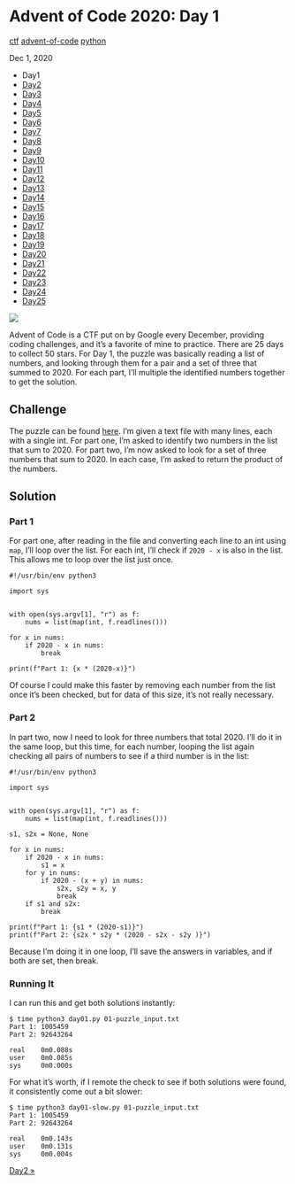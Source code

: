 # Advent of Code 2020: Day 1

[ctf](/tags#ctf ) [advent-of-code](/tags#advent-of-code )
[python](/tags#python )  
  
Dec 1, 2020

  * Day1
  * [Day2](/adventofcode2020/2)
  * [Day3](/adventofcode2020/3)
  * [Day4](/adventofcode2020/4)
  * [Day5](/adventofcode2020/5)
  * [Day6](/adventofcode2020/6)
  * [Day7](/adventofcode2020/7)
  * [Day8](/adventofcode2020/8)
  * [Day9](/adventofcode2020/9)
  * [Day10](/adventofcode2020/10)
  * [Day11](/adventofcode2020/11)
  * [Day12](/adventofcode2020/12)
  * [Day13](/adventofcode2020/13)
  * [Day14](/adventofcode2020/14)
  * [Day15](/adventofcode2020/15)
  * [Day16](/adventofcode2020/16)
  * [Day17](/adventofcode2020/17)
  * [Day18](/adventofcode2020/18)
  * [Day19](/adventofcode2020/19)
  * [Day20](/adventofcode2020/20)
  * [Day21](/adventofcode2020/21)
  * [Day22](/adventofcode2020/22)
  * [Day23](/adventofcode2020/23)
  * [Day24](/adventofcode2020/24)
  * [Day25](/adventofcode2020/25)

![](https://0xdfimages.gitlab.io/img/aoc2020-1-cover.png)

Advent of Code is a CTF put on by Google every December, providing coding
challenges, and it’s a favorite of mine to practice. There are 25 days to
collect 50 stars. For Day 1, the puzzle was basically reading a list of
numbers, and looking through them for a pair and a set of three that summed to
2020. For each part, I’ll multiple the identified numbers together to get the
solution.

## Challenge

The puzzle can be found [here](https://adventofcode.com/2020/day/1). I’m given
a text file with many lines, each with a single int. For part one, I’m asked
to identify two numbers in the list that sum to 2020. For part two, I’m now
asked to look for a set of three numbers that sum to 2020. In each case, I’m
asked to return the product of the numbers.

## Solution

### Part 1

For part one, after reading in the file and converting each line to an int
using `map`, I’ll loop over the list. For each int, I’ll check if `2020 - x`
is also in the list. This allows me to loop over the list just once.

    
    
    #!/usr/bin/env python3
    
    import sys
    
    
    with open(sys.argv[1], "r") as f:
        nums = list(map(int, f.readlines()))
    
    for x in nums:
        if 2020 - x in nums:
            break
    
    print(f"Part 1: {x * (2020-x)}")
    

Of course I could make this faster by removing each number from the list once
it’s been checked, but for data of this size, it’s not really necessary.

### Part 2

In part two, now I need to look for three numbers that total 2020. I’ll do it
in the same loop, but this time, for each number, looping the list again
checking all pairs of numbers to see if a third number is in the list:

    
    
    #!/usr/bin/env python3
    
    import sys
    
    
    with open(sys.argv[1], "r") as f:
        nums = list(map(int, f.readlines()))
    
    s1, s2x = None, None
    
    for x in nums:
        if 2020 - x in nums:
            s1 = x
        for y in nums:
            if 2020 - (x + y) in nums:
                s2x, s2y = x, y
                break
        if s1 and s2x:
            break
    
    print(f"Part 1: {s1 * (2020-s1)}")
    print(f"Part 2: {s2x * s2y * (2020 - s2x - s2y )}")
    

Because I’m doing it in one loop, I’ll save the answers in variables, and if
both are set, then break.

### Running It

I can run this and get both solutions instantly:

    
    
    $ time python3 day01.py 01-puzzle_input.txt 
    Part 1: 1005459
    Part 2: 92643264
    
    real    0m0.088s
    user    0m0.085s
    sys     0m0.000s
    

For what it’s worth, if I remote the check to see if both solutions were
found, it consistently come out a bit slower:

    
    
    $ time python3 day01-slow.py 01-puzzle_input.txt 
    Part 1: 1005459
    Part 2: 92643264
    
    real    0m0.143s
    user    0m0.131s
    sys     0m0.004s
    

[Day2 »](/adventofcode2020/2)

[](/adventofcode2020/1)

